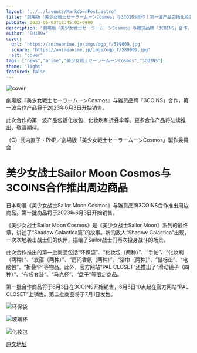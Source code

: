 ```yaml
---
layout: '../../layouts/MarkdownPost.astro'
title: "劇場版「美少女戦士セーラームーンCosmos」与3COINS合作！第一波产品包括化妆包、化妆刷和折叠伞等"
pubDate: 2023-06-03T12:45:03+0900
description: "劇場版『美少女戦士セーラームーンCosmos』与雑货品牌「3COINS」合作，第一波合作产品将于2023年6月3日开始销售。"
author: "CHiRO★"
cover:
  url: 'https://animeanime.jp/imgs/ogp_f/589009.jpg'
  square: 'https://animeanime.jp/imgs/ogp_f/589009.jpg'
  alt: "cover"
tags: ["news","anime","美少女戦士セーラームーンCosmos","3COINS"]
theme: 'light'
featured: false
---
```


![cover](https://animeanime.jp/imgs/ogp_f/589009.jpg)

劇場版『美少女戦士セーラームーンCosmos』与雑货品牌「3COINS」合作，第一波合作产品将于2023年6月3日开始销售。

此次合作的第一波产品包括化妆包、化妆刷和折叠伞等。更多合作产品将陆续推出，敬请期待。

（C）武内直子・PNP／劇場版「美少女戦士セーラームーンCosmos」製作委員会

# 美少女战士Sailor Moon Cosmos与3COINS合作推出周边商品

日本动漫《美少女战士Sailor Moon Cosmos》与雑貨品牌3COINS合作推出周边商品。第一批商品将于2023年6月3日开始销售。

《美少女战士Sailor Moon Cosmos》是《美少女战士Sailor Moon》系列的最终章，讲述了“Shadow Galactica篇”的故事。新的敌人“Shadow Galactica”出现，一次次地袭击战士们的伙伴，描绘了Sailor战士们再次投身战斗的场景。

此次合作推出的第一批商品包括“环保袋”、“化妆包（两种）”、“手帕”、“化妆刷（两种）”、“发箍（两种）”、“房间香氛（两种）”、“浴巾（两种）”、“鼠标垫”、“电脑包”、“折叠伞”等物品。此外，官方网站“PAL CLOSET”还推出了“滑动镜子（四种）”、“布袋套装”、“马克杯”、“盘子”等限定商品。

第一批合作商品将于6月3日在3COINS开始销售，6月5日10点起在官方网站“PAL CLOSET”上销售。第二批商品将于7月1日发售。

![环保袋](https://animeanime.jp/imgs/zoom/589006.jpg)

![玻璃杯](https://animeanime.jp/imgs/zoom/589007.jpg)

![化妆包](https://animeanime.jp/imgs/zoom/589008.jpg)

  [原文地址](https://animeanime.jp/article/2023/06/03/77717.html)